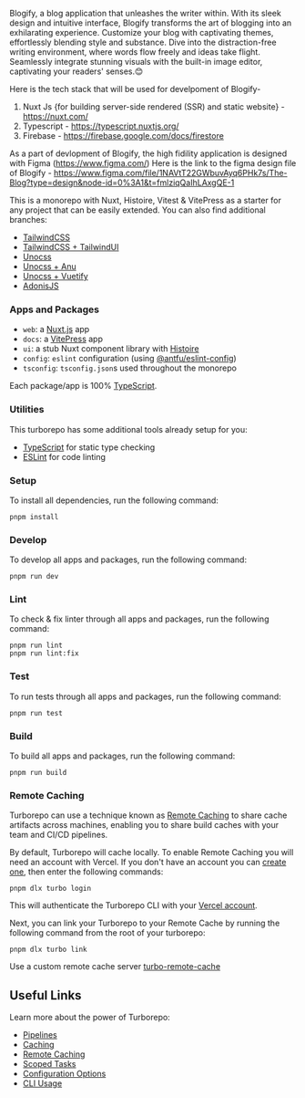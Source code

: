 Blogify, a blog application that unleashes the writer within. With its sleek design and intuitive interface, Blogify transforms the art of blogging into an exhilarating experience. Customize your blog with captivating themes, effortlessly blending style and substance. Dive into the distraction-free writing environment, where words flow freely and ideas take flight. Seamlessly integrate stunning visuals with the built-in image editor, captivating your readers' senses.😊

Here is the tech stack that will be used for develpoment of Blogify-

1. Nuxt Js {for building server-side rendered (SSR) and static website} - https://nuxt.com/
2. Typescript - https://typescript.nuxtjs.org/
3. Firebase - https://firebase.google.com/docs/firestore

As a part of devlopment of Blogify, the high fidility application is designed with Figma (https://www.figma.com/) Here is the link to the figma design file of Blogify - https://www.figma.com/file/1NAVtT22GWbuvAyq6PHk7s/The-Blog?type=design&node-id=0%3A1&t=fmlziqQaIhLAxgQE-1



This is a monorepo with Nuxt, Histoire, Vitest & VitePress as a starter for any project that can be easily extended.
You can also find additional branches:
- [TailwindCSS](https://github.com/gurvan-guss/turborepo-nuxt-boilerplate/tree/tailwind)
- [TailwindCSS + TailwindUI](https://github.com/gurvan-guss/turborepo-nuxt-boilerplate/tree/tailwindui)
- [Unocss](https://github.com/gurvan-guss/turborepo-nuxt-boilerplate/tree/unocss)
- [Unocss + Anu](https://github.com/gurvan-guss/turborepo-nuxt-boilerplate/tree/unocss-anu)
- [Unocss + Vuetify](https://github.com/gurvan-guss/turborepo-nuxt-boilerplate/tree/unocss-vuetify)
- [AdonisJS](https://github.com/gurvan-guss/turborepo-nuxt-boilerplate/tree/adonis)


### Apps and Packages

- `web`: a [Nuxt.js](https://nuxtjs.org) app
- `docs`: a [VitePress](https://vitepress.vuejs.org/) app
- `ui`: a stub Nuxt component library with [Histoire](https://histoire.dev/)
- `config`: `eslint` configuration (using [@antfu/eslint-config](https://github.com/antfu/eslint-config))
- `tsconfig`: `tsconfig.json`s used throughout the monorepo

Each package/app is 100% [TypeScript](https://www.typescriptlang.org/).

### Utilities

This turborepo has some additional tools already setup for you:

- [TypeScript](https://www.typescriptlang.org/) for static type checking
- [ESLint](https://eslint.org/) for code linting

### Setup

To install all dependencies, run the following command:

```
pnpm install
```

### Develop

To develop all apps and packages, run the following command:

```
pnpm run dev
```

### Lint

To check & fix linter through all apps and packages, run the following command:

```
pnpm run lint
pnpm run lint:fix
```

### Test

To run tests through all apps and packages, run the following command:

```
pnpm run test
```

### Build

To build all apps and packages, run the following command:

```
pnpm run build
```

### Remote Caching

Turborepo can use a technique known as [Remote Caching](https://turborepo.org/docs/core-concepts/remote-caching) to share cache artifacts across machines, enabling you to share build caches with your team and CI/CD pipelines.

By default, Turborepo will cache locally. To enable Remote Caching you will need an account with Vercel. If you don't have an account you can [create one](https://vercel.com/signup), then enter the following commands:

```
pnpm dlx turbo login
```

This will authenticate the Turborepo CLI with your [Vercel account](https://vercel.com/docs/concepts/personal-accounts/overview).

Next, you can link your Turborepo to your Remote Cache by running the following command from the root of your turborepo:

```
pnpm dlx turbo link
```

Use a custom remote cache server [turbo-remote-cache](https://github.com/ducktors/turborepo-remote-cache)

## Useful Links

Learn more about the power of Turborepo:

- [Pipelines](https://turborepo.org/docs/core-concepts/pipelines)
- [Caching](https://turborepo.org/docs/core-concepts/caching)
- [Remote Caching](https://turborepo.org/docs/core-concepts/remote-caching)
- [Scoped Tasks](https://turborepo.org/docs/core-concepts/scopes)
- [Configuration Options](https://turborepo.org/docs/reference/configuration)
- [CLI Usage](https://turborepo.org/docs/reference/command-line-reference)

